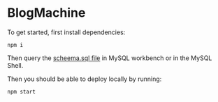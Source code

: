 # BlogMachine

To get started, first install dependencies:

```
npm i
```

Then query the [scheema.sql file](./scheema.sql) in MySQL workbench or in the MySQL Shell.

Then you should be able to deploy locally by running:

```
npm start
```
